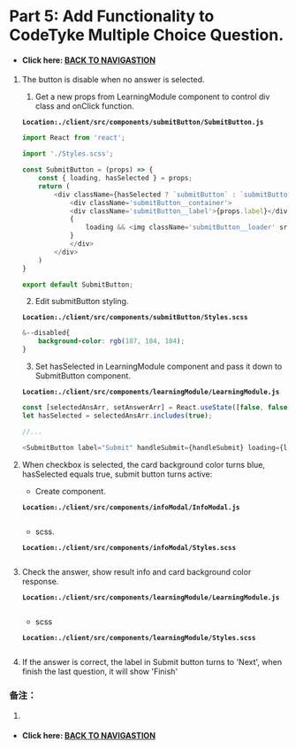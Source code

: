 # Part 5: Add Functionality to CodeTyke Multiple Choice Question.

- #### Click here: [BACK TO NAVIGASTION](https://github.com/DonghaoWu/codeTyke-doc/blob/main/README.md)

1. The button is disable when no answer is selected.

    1. Get a new props from LearningModule component to control div class and onClick function.

    __`Location:./client/src/components/submitButton/SubmitButton.js`__

    ```js
    import React from 'react';

    import './Styles.scss';

    const SubmitButton = (props) => {
        const { loading, hasSelected } = props;
        return (
            <div className={hasSelected ? `submitButton` : `submitButton submitButton--disabled`} onClick={hasSelected ? props.handleSubmit : null} >
                <div className='submitButton__container'>
                <div className='submitButton__label'>{props.label}</div>
                {
                    loading && <img className='submitButton__loader' src='assets/loadingLogo.png' alt='loading-loader' />
                }
                </div>
            </div>
        )
    }

    export default SubmitButton;
    ```

    2. Edit submitButton styling.

    __`Location:./client/src/components/submitButton/Styles.scss`__

    ```css
    &--disabled{
        background-color: rgb(187, 184, 184);
    }
    ```

    3. Set hasSelected in LearningModule component and pass it down to SubmitButton component.

    __`Location:./client/src/components/learningModule/LearningModule.js`__

    ```js
    const [selectedAnsArr, setAnswerArr] = React.useState([false, false, false, false]);
    let hasSelected = selectedAnsArr.includes(true);

    //...

    <SubmitButton label="Submit" handleSubmit={handleSubmit} loading={loading} hasSelected={hasSelected} />
    ```

2. When checkbox is selected, the card background color turns blue, hasSelected equals true, submit button turns active:

    - Create component.

    __`Location:./client/src/components/infoModal/InfoModal.js`__

    ```jsx

    ```

    - scss.

    __`Location:./client/src/components/infoModal/Styles.scss`__

    ```scss

    ```

3. Check the answer, show result info and card background color response.

    __`Location:./client/src/components/learningModule/LearningModule.js`__

    ```js

    ```

    - scss

    __`Location:./client/src/components/learningModule/Styles.scss`__

    ```scss

    ```

4. If the answer is correct, the label in Submit button turns to 'Next', when finish the last question, it will show 'Finish'

### 备注：

1. 

- #### Click here: [BACK TO NAVIGASTION](https://github.com/DonghaoWu/codeTyke-doc/blob/main/README.md)